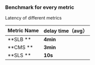 ### Benchmark for every metric
Latency of different metrics

| Metric Name | delay time（avg） |
| :---------- | ----------------- |
| **SLB **    | **4min**            |
| **CMS **    | **3min**            |
| **SLS **    | **10s**            |

